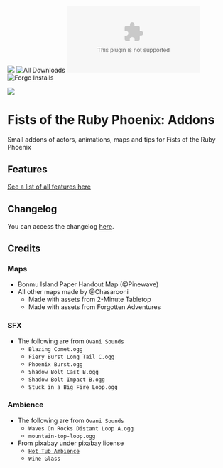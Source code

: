 ![](https://img.shields.io/badge/Foundry-v13-informational)
![All Downloads](https://img.shields.io/github/downloads/ChasarooniZ/ruby-phoenix-addons/total?color=5e0000&label=All%20Downloads)
![Latest Release Download Count](https://img.shields.io/github/downloads/ChasarooniZ/ruby-phoenix-addons/latest/module.zip)
![Forge Installs](https://img.shields.io/badge/dynamic/json?label=Forge%20Installs&query=package.installs&suffix=%25&url=https%3A%2F%2Fforge-vtt.com%2Fapi%2Fbazaar%2Fpackage%2Ffist-of-the-ruby-phoenix-addons&colorB=4aa94a)

[![](https://img.shields.io/badge/ko--fi-donate-%23FF5E5B?style=flat-square&logo=ko-fi&logoColor=white)](https://ko-fi.com/Chasarooni)

# Fists of the Ruby Phoenix: Addons

Small addons of actors, animations, maps and tips for Fists of the Ruby Phoenix

## Features

[See a list of all features here](/FEATURES.MD)

## Changelog

You can access the changelog [here](/CHANGELOG.md).

## Credits

### Maps

- Bonmu Island Paper Handout Map (@Pinewave)
- All other maps made by @Chasarooni
  - Made with assets from 2-Minute Tabletop
  - Made with assets from Forgotten Adventures

### SFX

- The following are from `Ovani Sounds`
  - `Blazing Comet.ogg`
  - `Fiery Burst Long Tail C.ogg`
  - `Phoenix Burst.ogg`
  - `Shadow Bolt Cast B.ogg`
  - `Shadow Bolt Impact B.ogg`
  - `Stuck in a Big Fire Loop.ogg`

### Ambience

- The following are from `Ovani Sounds`
  - `Waves On Rocks Distant Loop A.ogg`
  - `mountain-top-loop.ogg`
- From pixabay under pixabay license
  - [`Hot Tub Ambience`](https://pixabay.com/sound-effects/extended-hot-tub-ambience-218428/)
  - `Wine Glass`
